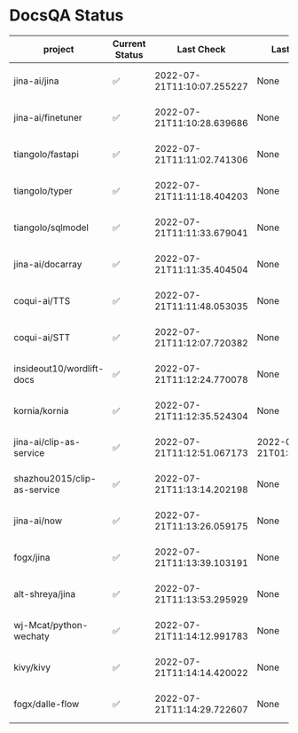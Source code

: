# DocsQA Status

|          project          |Current Status|        Last Check        |      Last Downtime       |                      % Uptime                      |
|---------------------------|--------------|--------------------------|--------------------------|----------------------------------------------------|
|jina-ai/jina               |✅            |2022-07-21T11:10:07.255227|None                      |100.0 (since 2022-07-20 17:11:38.421227)            |
|jina-ai/finetuner          |✅            |2022-07-21T11:10:28.639686|None                      |100.0 (since 2022-07-20 17:11:38.421227)            |
|tiangolo/fastapi           |✅            |2022-07-21T11:11:02.741306|None                      |100.0 (since 2022-07-20 17:11:38.421227)            |
|tiangolo/typer             |✅            |2022-07-21T11:11:18.404203|None                      |100.0 (since 2022-07-20 17:11:38.421227)            |
|tiangolo/sqlmodel          |✅            |2022-07-21T11:11:33.679041|None                      |100.0 (since 2022-07-20 17:11:38.421227)            |
|jina-ai/docarray           |✅            |2022-07-21T11:11:35.404504|None                      |100.0 (since 2022-07-20 17:11:38.421227)            |
|coqui-ai/TTS               |✅            |2022-07-21T11:11:48.053035|None                      |100.0 (since 2022-07-20 17:11:38.421227)            |
|coqui-ai/STT               |✅            |2022-07-21T11:12:07.720382|None                      |100.0 (since 2022-07-20 17:11:38.421227)            |
|insideout10/wordlift-docs  |✅            |2022-07-21T11:12:24.770078|None                      |100.0 (since 2022-07-20 17:11:38.421227)            |
|kornia/kornia              |✅            |2022-07-21T11:12:35.524304|None                      |100.0 (since 2022-07-20 17:11:38.421227)            |
|jina-ai/clip-as-service    |✅            |2022-07-21T11:12:51.067173|2022-07-21T01:43:26.228623|52.66370699223086 (since 2022-07-20 17:11:38.421227)|
|shazhou2015/clip-as-service|✅            |2022-07-21T11:13:14.202198|None                      |100.0 (since 2022-07-20 17:11:38.421227)            |
|jina-ai/now                |✅            |2022-07-21T11:13:26.059175|None                      |100.0 (since 2022-07-20 17:11:38.421227)            |
|fogx/jina                  |✅            |2022-07-21T11:13:39.103191|None                      |100.0 (since 2022-07-20 17:11:38.421227)            |
|alt-shreya/jina            |✅            |2022-07-21T11:13:53.295929|None                      |100.0 (since 2022-07-20 17:11:38.421227)            |
|wj-Mcat/python-wechaty     |✅            |2022-07-21T11:14:12.991783|None                      |100.0 (since 2022-07-20 17:11:38.421227)            |
|kivy/kivy                  |✅            |2022-07-21T11:14:14.420022|None                      |100.0 (since 2022-07-20 17:11:38.421227)            |
|fogx/dalle-flow            |✅            |2022-07-21T11:14:29.722607|None                      |100.0 (since 2022-07-20 17:11:38.421227)            |
